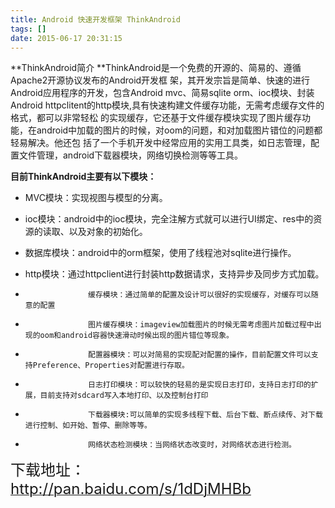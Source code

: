 ```yaml
---
title: Android 快速开发框架 ThinkAndroid
tags: []
date: 2015-06-17 20:31:15
---
```


**ThinkAndroid简介
        **ThinkAndroid是一个免费的开源的、简易的、遵循Apache2开源协议发布的Android开发框
架，其开发宗旨是简单、快速的进行Android应用程序的开发，包含Android  mvc、简易sqlite 
orm、ioc模块、封装Android  httpclitent的http模块,具有快速构建文件缓存功能，无需考虑缓存文件的格式，都可以非常轻松
的实现缓存，它还基于文件缓存模块实现了图片缓存功能，在android中加载的图片的时候，对oom的问题，和对加载图片错位的问题都轻易解决。他还包
括了一个手机开发中经常应用的实用工具类，如日志管理，配置文件管理，android下载器模块，网络切换检测等等工具。          
<!-- more -->
**目前ThinkAndroid主要有以下模块：**

*   MVC模块：实现视图与模型的分离。

*   ioc模块：android中的ioc模块，完全注解方式就可以进行UI绑定、res中的资源的读取、以及对象的初始化。

*   数据库模块：android中的orm框架，使用了线程池对sqlite进行操作。

*   http模块：通过httpclient进行封装http数据请求，支持异步及同步方式加载。

*                   缓存模块：通过简单的配置及设计可以很好的实现缓存，对缓存可以随意的配置

*                   图片缓存模块：imageview加载图片的时候无需考虑图片加载过程中出现的oom和android容器快速滑动时候出现的图片错位等现象。

*                   配置器模块：可以对简易的实现配对配置的操作，目前配置文件可以支持Preference、Properties对配置进行存取。

*                   日志打印模块：可以较快的轻易的是实现日志打印，支持日志打印的扩展，目前支持对sdcard写入本地打印、以及控制台打印

*                   下载器模块:可以简单的实现多线程下载、后台下载、断点续传、对下载进行控制、如开始、暂停、删除等等。

*                   网络状态检测模块：当网络状态改变时，对网络状态进行检测。

<span style="font-size: 24px;">下载地址：</span>[<span style="font-size: 24px;">http://pan.baidu.com/s/1dDjMHBb</span>](http://pan.baidu.com/s/1dDjMHBb)